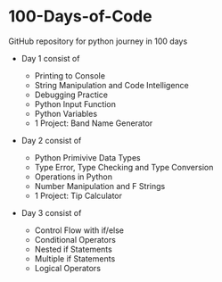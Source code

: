 # 100-Days-of-Code

GitHub repository for python journey in 100 days

- Day 1 consist of

  - Printing to Console
  - String Manipulation and Code Intelligence
  - Debugging Practice
  - Python Input Function
  - Python Variables
  - 1 Project: Band Name Generator

- Day 2 consist of

  - Python Primivive Data Types
  - Type Error, Type Checking and Type Conversion
  - Operations in Python
  - Number Manipulation and F Strings
  - 1 Project: Tip Calculator

- Day 3 consist of

  - Control Flow with if/else
  - Conditional Operators
  - Nested if Statements
  - Multiple if Statements
  - Logical Operators

